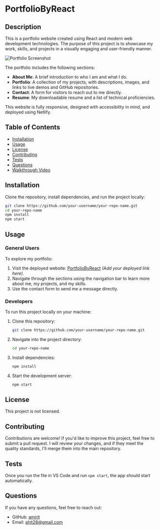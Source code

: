 # PortfolioByReact

## Description

This is a portfolio website created using React and modern web development technologies. The purpose of this project is to showcase my work, skills, and projects in a visually engaging and user-friendly manner.

![Portfolio Screenshot](./screen.jpeg)

The portfolio includes the following sections:
- **About Me**: A brief introduction to who I am and what I do.
- **Portfolio**: A collection of my projects, with descriptions, images, and links to live demos and GitHub repositories.
- **Contact**: A form for visitors to reach out to me directly.
- **Resume**: My downloadable resume and a list of technical proficiencies.

This website is fully responsive, designed with accessibility in mind, and deployed using Netlify.

## Table of Contents

- [Installation](#installation)
- [Usage](#usage)
- [License](#license)
- [Contributing](#contributing)
- [Tests](#tests)
- [Questions](#questions)
- [Walkthrough Video](#walkthrough-video)

## Installation

Clone the repository, install dependencies, and run the project locally:
```bash
git clone https://github.com/your-username/your-repo-name.git
cd your-repo-name
npm install
npm start
```

## Usage

### General Users

To explore my portfolio:
1. Visit the deployed website: [PortfolioByReact](#) *(Add your deployed link here)*.
2. Navigate through the sections using the navigation bar to learn more about me, my projects, and my skills.
3. Use the contact form to send me a message directly.

### Developers

To run this project locally on your machine:
1. Clone this repository:
   ```bash
   git clone https://github.com/your-username/your-repo-name.git
   ```
2. Navigate into the project directory:
   ```bash
   cd your-repo-name
   ```
3. Install dependencies:
   ```bash
   npm install
   ```
4. Start the development server:
   ```bash
   npm start
   ```

## License

This project is not licensed.

## Contributing

Contributions are welcome! If you'd like to improve this project, feel free to submit a pull request. I will review your changes, and if they meet the quality standards, I'll merge them into the main repository.

## Tests

Once you run the file in VS Code and run `npm start`, the app should start automatically.

## Questions

If you have any questions, feel free to reach out:

- GitHub: [amirjt](https://github.com/amirjt)
- Email: [ahjt28@gmail.com](mailto:ahjt28@gmail.com)
